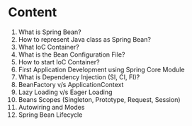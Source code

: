 # Content

1. What is Spring Bean?
2. How to represent Java class as Spring Bean?
3. What IoC Container?
4. What is the Bean Configuration File?
5. How to start IoC Container?
6. First Application Development using Spring Core Module
7. What is Dependency Injection (SI, CI, FI)?
8. BeanFactory v/s ApplicationContext
9. Lazy Loading v/s Eager Loading
10. Beans Scopes (Singleton, Prototype, Request, Session)
11. Autowiring and Modes
12. Spring Bean Lifecycle